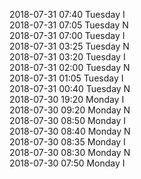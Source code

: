 2018-07-31 07:40 Tuesday  I  
2018-07-31 07:05 Tuesday  N  
2018-07-31 07:00 Tuesday  I  
2018-07-31 03:25 Tuesday  N  
2018-07-31 03:20 Tuesday  I  
2018-07-31 02:00 Tuesday  N  
2018-07-31 01:05 Tuesday  I  
2018-07-31 00:40 Tuesday  N  
2018-07-30 19:20 Monday  I  
2018-07-30 09:20 Monday  N  
2018-07-30 08:50 Monday  I  
2018-07-30 08:40 Monday  N  
2018-07-30 08:35 Monday  I  
2018-07-30 08:30 Monday  N  
2018-07-30 07:50 Monday  I  

